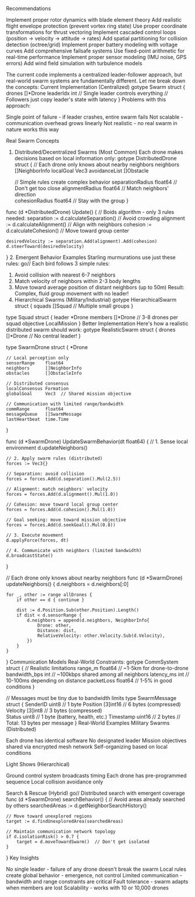 Recommendations

Implement proper rotor dynamics with blade element theory
Add realistic flight envelope protection (prevent vortex ring state)
Use proper coordinate transformations for thrust vectoring
Implement cascaded control loops (position → velocity → attitude → rates)
Add spatial partitioning for collision detection (octree/grid)
Implement proper battery modeling with voltage curves
Add comprehensive failsafe systems
Use fixed-point arithmetic for real-time performance
Implement proper sensor modeling (IMU noise, GPS errors)
Add wind field simulation with turbulence models


The current code implements a centralized leader-follower approach, but real-world swarm systems are fundamentally different. Let me break down the concepts:
Current Implementation (Centralized)
gotype Swarm struct {
    drones []*Drone
    leaderIdx int  // Single leader controls everything
    // Followers just copy leader's state with latency
}
Problems with this approach:

Single point of failure - if leader crashes, entire swarm fails
Not scalable - communication overhead grows linearly
Not realistic - no real swarm in nature works this way

Real Swarm Concepts
1. Distributed/Decentralized Swarms (Most Common)
Each drone makes decisions based on local information only:
gotype DistributedDrone struct {
    // Each drone only knows about nearby neighbors
    neighbors     []NeighborInfo
    localGoal     Vec3
    avoidanceList []Obstacle
    
    // Simple rules create complex behavior
    separationRadius float64  // Don't get too close
    alignmentRadius  float64  // Match neighbors' direction  
    cohesionRadius   float64  // Stay with the group
}

func (d *DistributedDrone) Update() {
    // Boids algorithm - only 3 rules needed:
    separation := d.calculateSeparation()  // Avoid crowding
    alignment := d.calculateAlignment()    // Align with neighbors
    cohesion := d.calculateCohesion()      // Move toward group center
    
    desiredVelocity := separation.Add(alignment).Add(cohesion)
    d.steerToward(desiredVelocity)
}
2. Emergent Behavior Examples
Starling murmurations use just these rules:
go// Each bird follows 3 simple rules:
1. Avoid collision with nearest 6-7 neighbors
2. Match velocity of neighbors within 2-3 body lengths  
3. Move toward average position of distant neighbors (up to 50m)
Result: Complex, fluid group movement with no leader!
3. Hierarchical Swarms (Military/Industrial)
gotype HierarchicalSwarm struct {
    squads []Squad  // Multiple small groups
}

type Squad struct {
    leader    *Drone
    members   []*Drone  // 3-8 drones per squad
    objective LocalMission
}
Better Implementation
Here's how a realistic distributed swarm should work:
gotype RealisticSwarm struct {
    drones []*Drone
    // No central leader!
}

type SwarmDrone struct {
    *Drone
    
    // Local perception only
    sensorRange    float64
    neighbors      []NeighborInfo
    obstacles      []ObstacleInfo
    
    // Distributed consensus
    localConsensus Formation
    globalGoal     Vec3  // Shared mission objective
    
    // Communication with limited range/bandwidth
    commRange      float64
    messageQueue   []SwarmMessage
    lastHeartbeat  time.Time
}

func (d *SwarmDrone) UpdateSwarmBehavior(dt float64) {
    // 1. Sense local environment
    d.updateNeighbors()
    
    // 2. Apply swarm rules (distributed)
    forces := Vec3{}
    
    // Separation: avoid collision
    forces = forces.Add(d.separation().Mul(2.5))
    
    // Alignment: match neighbors' velocity  
    forces = forces.Add(d.alignment().Mul(1.0))
    
    // Cohesion: move toward local group center
    forces = forces.Add(d.cohesion().Mul(1.0))
    
    // Goal seeking: move toward mission objective
    forces = forces.Add(d.seekGoal().Mul(0.8))
    
    // 3. Execute movement
    d.applyForce(forces, dt)
    
    // 4. Communicate with neighbors (limited bandwidth)
    d.broadcastState()
}

// Each drone only knows about nearby neighbors
func (d *SwarmDrone) updateNeighbors() {
    d.neighbors = d.neighbors[:0]
    
    for _, other := range allDrones {
        if other == d { continue }
        
        dist := d.Position.Sub(other.Position).Length()
        if dist < d.sensorRange {
            d.neighbors = append(d.neighbors, NeighborInfo{
                Drone: other,
                Distance: dist,
                RelativeVelocity: other.Velocity.Sub(d.Velocity),
            })
        }
    }
}
Communication Models
Real-World Constraints:
gotype CommSystem struct {
    // Realistic limitations
    range_m       float64  // ~1-5km for drone-to-drone
    bandwidth_bps int      // ~100kbps shared among all neighbors
    latency_ms    int      // 10-100ms depending on distance
    packetLoss    float64  // 1-5% in good conditions
}

// Messages must be tiny due to bandwidth limits
type SwarmMessage struct {
    SenderID    uint8     // 1 byte
    Position    [3]int16  // 6 bytes (compressed)
    Velocity    [3]int8   // 3 bytes (compressed)  
    Status      uint8     // 1 byte (battery, health, etc.)
    Timestamp   uint16    // 2 bytes
    // Total: 13 bytes per message
}
Real-World Examples
Military Swarms (Distributed)

Each drone has identical software
No designated leader
Mission objectives shared via encrypted mesh network
Self-organizing based on local conditions

Light Shows (Hierarchical)

Ground control system broadcasts timing
Each drone has pre-programmed sequence
Local collision avoidance only

Search & Rescue (Hybrid)
go// Distributed search with emergent coverage
func (d *SwarmDrone) searchBehavior() {
    // Avoid areas already searched by others
    searchedAreas := d.getNeighborSearchHistory()
    
    // Move toward unexplored regions
    target := d.findUnexploredArea(searchedAreas)
    
    // Maintain communication network topology
    if d.isolationRisk() > 0.7 {
        target = d.moveTowardSwarm()  // Don't get isolated
    }
}
Key Insights

No single leader - failure of any drone doesn't break the swarm
Local rules create global behavior - emergence, not control
Limited communication - bandwidth and range constraints are critical
Fault tolerance - swarm adapts when members are lost
Scalability - works with 10 or 10,000 drones